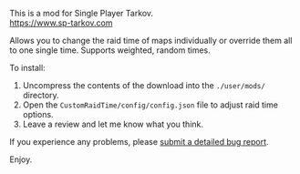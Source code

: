 This is a mod for Single Player Tarkov.  
https://www.sp-tarkov.com

Allows you to change the raid time of maps individually or override them all to one single time. Supports weighted, random times.

To install:

1. Uncompress the contents of the download into the `./user/mods/` directory.  
2. Open the `CustomRaidTime/config/config.json` file to adjust raid time options.
3. Leave a review and let me know what you think.

If you experience any problems, please [submit a detailed bug report](https://github.com/refringe/CustomRaidTimes/issues).

Enjoy.
